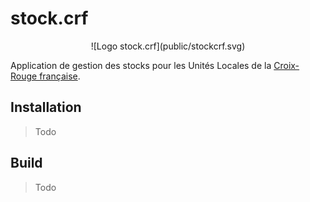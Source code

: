 # stock.crf

<p align="center">
![Logo stock.crf](public/stockcrf.svg)
</p>

Application de gestion des stocks pour les Unités Locales de la [Croix-Rouge française](https://croix-rouge.fr).

## Installation

> Todo

## Build

> Todo
